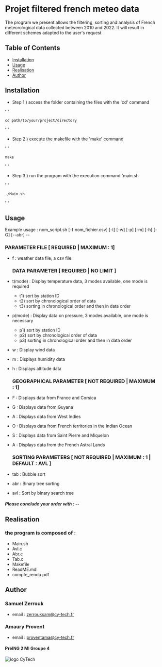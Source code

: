 # Projet filtered french meteo data

The program we present allows the filtering, sorting and analysis of French meteorological data collected between 2010 and 2022.
It will result in different schemes adapted to the user's request

## Table of Contents

- [Installation](#installation)
- [Usage](#usage)
- [Realisation](#Realisation)
- [Author](#author)

## Installation


- Step 1 )  access the folder containing the files with the 'cd' command

'''

    cd path/to/your/project/directory
    
'''

- Step 2 )  execute the makefile with the 'make' command

''' 

    make
    
'''

- Step 3 )  run the program with the execution command 'main.sh

'''

    ./Main.sh
    
'''

## Usage

Example usage : nom_script.sh [-f nom_fichier.csv] [-t<mode>] [-w] [-p<mode>] [-m] [-h] [-G] [--abr] --

  ###  PARAMETER FILE [ REQUIRED | MAXIMUM : 1]
- f : weather data file, a csv file

  ###  DATA PARAMETER [ REQUIRED | NO LIMIT ]
- t(mode) : Display temperature data, 3 modes available, one mode is required
    - t1) sort by station ID
    - t2) sort by chronological order of data
    - t3) sorting in chronological order and then in data order
- p(mode) : Display data on pressure, 3 modes available, one mode is necessary
    - p1) sort by station ID
    - p2) sort by chronological order of data
    - p3) sorting in chronological order and then in data order
- w : Display wind data
- m : Displays humidity data
- h : Displays altitude data

  ###  GEOGRAPHICAL PARAMETER [ NOT REQUIRED | MAXIMUM : 1]
- F : Displays data from France and Corsica
- G : Displays data from Guyana
- A : Displays data from West Indies
- O : Displays data from French territories in the Indian Ocean
- S : Displays data from Saint Pierre and Miquelon
- A : Displays data from the French Astral Lands

  ###  SORTING PARAMETERS [ NOT REQUIRED | MAXIMUM : 1 | DEFAULT : AVL ]
- tab : Bubble sort
- abr : Binary tree sorting
- avl : Sort by binary search tree
 
##### Please conclude your order with : --

## Realisation

### the program is composed of :
- Main.sh
- Avl.c
- Abr.c
- Tab.c
- Makefile
- ReadME.md
- compte_rendu.pdf

## Author

### Samuel Zerrouk
- email : zerrouksam@cy-tech.fr

### Amaury Provent 
- email : proventama@cy-tech.fr

#### PréING 2 MI Groupe 4

![logo CyTech](https://upload.wikimedia.org/wikipedia/commons/4/4a/CY_Tech.png)


